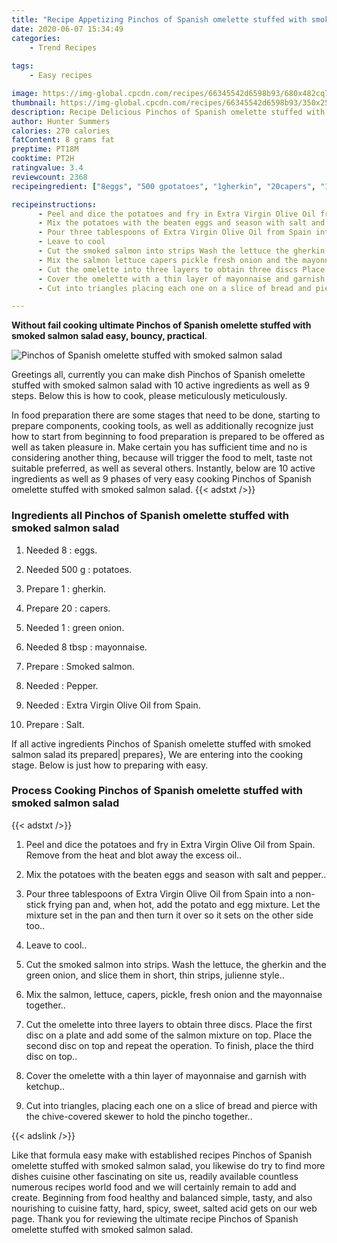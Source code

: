 ```yaml
---
title: "Recipe Appetizing Pinchos of Spanish omelette stuffed with smoked salmon salad"
date: 2020-06-07 15:34:49
categories:
    - Trend Recipes
    
tags:
    - Easy recipes

image: https://img-global.cpcdn.com/recipes/66345542d6598b93/680x482cq70/pinchos-of-spanish-omelette-stuffed-with-smoked-salmon-salad-recipe-main-photo.jpg
thumbnail: https://img-global.cpcdn.com/recipes/66345542d6598b93/350x250cq70/pinchos-of-spanish-omelette-stuffed-with-smoked-salmon-salad-recipe-main-photo.jpg
description: Recipe Delicious Pinchos of Spanish omelette stuffed with smoked salmon salad with 10 ingredients and 9 stages of easy cooking.
author: Hunter Summers
calories: 270 calories
fatContent: 8 grams fat
preptime: PT18M
cooktime: PT2H
ratingvalue: 3.4
reviewcount: 2368
recipeingredient: ["8eggs", "500 gpotatoes", "1gherkin", "20capers", "1green onion", "8 tbspmayonnaise", "Smoked salmon", "Pepper", "Extra Virgin Olive Oil from Spain", "Salt"]

recipeinstructions: 
      - Peel and dice the potatoes and fry in Extra Virgin Olive Oil from Spain Remove from the heat and blot away the excess oil 
      - Mix the potatoes with the beaten eggs and season with salt and pepper 
      - Pour three tablespoons of Extra Virgin Olive Oil from Spain into a nonstick frying pan and when hot add the potato and egg mixture Let the mixture set in the pan and then turn it over so it sets on the other side too 
      - Leave to cool 
      - Cut the smoked salmon into strips Wash the lettuce the gherkin and the green onion and slice them in short thin strips julienne style 
      - Mix the salmon lettuce capers pickle fresh onion and the mayonnaise together 
      - Cut the omelette into three layers to obtain three discs Place the first disc on a plate and add some of the salmon mixture on top Place the second disc on top and repeat the operation To finish place the third disc on top 
      - Cover the omelette with a thin layer of mayonnaise and garnish with ketchup 
      - Cut into triangles placing each one on a slice of bread and pierce with the chivecovered skewer to hold the pincho together

---
```




**Without fail cooking ultimate Pinchos of Spanish omelette stuffed with smoked salmon salad easy, bouncy, practical**. 


![Pinchos of Spanish omelette stuffed with smoked salmon salad](https://img-global.cpcdn.com/recipes/66345542d6598b93/680x482cq70/pinchos-of-spanish-omelette-stuffed-with-smoked-salmon-salad-recipe-main-photo.jpg "Pinchos of Spanish omelette stuffed with smoked salmon salad")




Greetings all, currently you can make dish Pinchos of Spanish omelette stuffed with smoked salmon salad with 10 active ingredients as well as 9 steps. Below this is how to cook, please meticulously meticulously.

In food preparation there are some stages that need to be done, starting to prepare components, cooking tools, as well as additionally recognize just how to start from beginning to food preparation is prepared to be offered as well as taken pleasure in. Make certain you has sufficient time and no is considering another thing, because will trigger the food to melt, taste not suitable preferred, as well as several others. Instantly, below are 10 active ingredients as well as 9 phases of very easy cooking Pinchos of Spanish omelette stuffed with smoked salmon salad.
{{< adstxt />}}

### Ingredients all Pinchos of Spanish omelette stuffed with smoked salmon salad


1. Needed 8 : eggs.

1. Needed 500 g : potatoes.

1. Prepare 1 : gherkin.

1. Prepare 20 : capers.

1. Needed 1 : green onion.

1. Needed 8 tbsp : mayonnaise.

1. Prepare  : Smoked salmon.

1. Needed  : Pepper.

1. Needed  : Extra Virgin Olive Oil from Spain.

1. Prepare  : Salt.



If all active ingredients Pinchos of Spanish omelette stuffed with smoked salmon salad its prepared| prepares}, We are entering into the cooking stage. Below is just how to preparing with easy.

### Process Cooking Pinchos of Spanish omelette stuffed with smoked salmon salad

{{< adstxt />}}


1. Peel and dice the potatoes and fry in Extra Virgin Olive Oil from Spain. Remove from the heat and blot away the excess oil..



1. Mix the potatoes with the beaten eggs and season with salt and pepper..



1. Pour three tablespoons of Extra Virgin Olive Oil from Spain into a non-stick frying pan and, when hot, add the potato and egg mixture. Let the mixture set in the pan and then turn it over so it sets on the other side too..



1. Leave to cool..



1. Cut the smoked salmon into strips. Wash the lettuce, the gherkin and the green onion, and slice them in short, thin strips, julienne style..



1. Mix the salmon, lettuce, capers, pickle, fresh onion and the mayonnaise together..



1. Cut the omelette into three layers to obtain three discs. Place the first disc on a plate and add some of the salmon mixture on top. Place the second disc on top and repeat the operation. To finish, place the third disc on top..



1. Cover the omelette with a thin layer of mayonnaise and garnish with ketchup..



1. Cut into triangles, placing each one on a slice of bread and pierce with the chive-covered skewer to hold the pincho together..





{{< adslink />}}

Like that formula easy make with established recipes Pinchos of Spanish omelette stuffed with smoked salmon salad, you likewise do try to find more dishes cuisine other fascinating on site us, readily available countless numerous recipes world food and we will certainly remain to add and create. Beginning from food healthy and balanced simple, tasty, and also nourishing to cuisine fatty, hard, spicy, sweet, salted acid gets on our web page. Thank you for reviewing the ultimate recipe Pinchos of Spanish omelette stuffed with smoked salmon salad.
